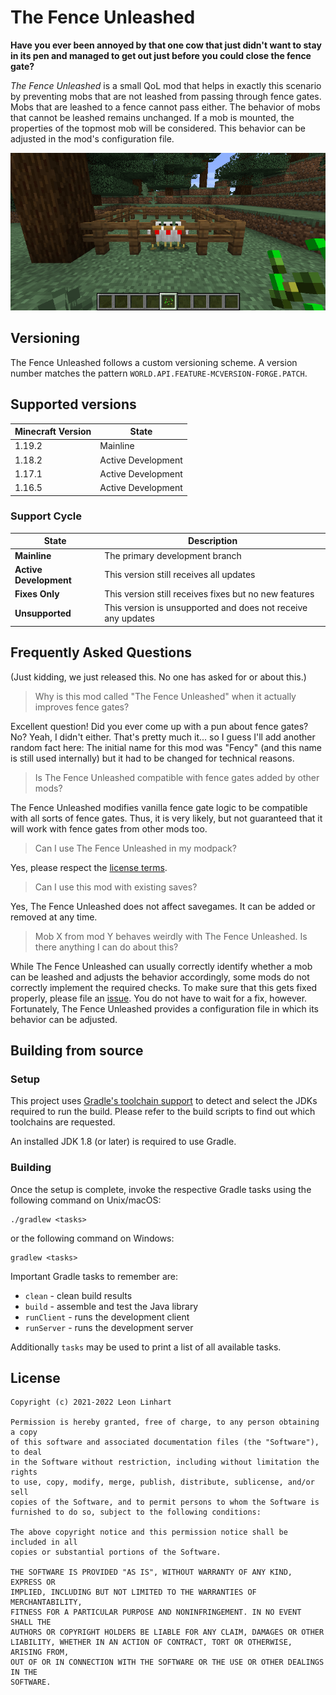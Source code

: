 # The Fence Unleashed

**Have you ever been annoyed by that one cow that just didn't want to stay in
its pen and managed to get out just before you could close the fence gate?**

_The Fence Unleashed_ is a small QoL mod that helps in exactly this scenario by
preventing mobs that are not leashed from passing through fence gates. Mobs that
are leashed to a fence cannot pass either. The behavior of mobs that cannot be
leashed remains unchanged. If a mob is mounted, the properties of the topmost
mob will be considered. This behavior can be adjusted in the mod's configuration
file.

<p align="center">
  <img alt="Fency Banner" src="https://github.com/TheMrMilchmann/TheFenceUnleashed/blob/master/docs/banner.png">
</p>


## Versioning

The Fence Unleashed follows a custom versioning scheme. A version number matches
the pattern `WORLD.API.FEATURE-MCVERSION-FORGE.PATCH`.


## Supported versions

| Minecraft Version | State              |
|-------------------|--------------------|
| 1.19.2            | Mainline           |
| 1.18.2            | Active Development |
| 1.17.1            | Active Development |
| 1.16.5            | Active Development |


### Support Cycle

| State                  | Description                                                   |
|------------------------|---------------------------------------------------------------|
| **Mainline**           | The primary development branch                                |
| **Active Development** | This version still receives all updates                       |
| **Fixes Only**         | This version still receives fixes but no new features         |
| **Unsupported**        | This version is unsupported and does not receive any updates  |


## Frequently Asked Questions
(Just kidding, we just released this. No one has asked for or about this.)

> Why is this mod called "The Fence Unleashed" when it actually improves fence gates?

Excellent question! Did you ever come up with a pun about fence gates? No? Yeah,
I didn't either. That's pretty much it... so I guess I'll add another random
fact here: The initial name for this mod was "Fency" (and this name is still
used internally) but it had to be changed for technical reasons.

> Is The Fence Unleashed compatible with fence gates added by other mods?

The Fence Unleashed modifies vanilla fence gate logic to be compatible with all
sorts of fence gates. Thus, it is very likely, but not guaranteed that it will
work with fence gates from other mods too.

> Can I use The Fence Unleashed in my modpack?

Yes, please respect the [license terms](./LICENSE).

> Can I use this mod with existing saves?

Yes, The Fence Unleashed does not affect savegames. It can be added or removed
at any time.

> Mob X from mod Y behaves weirdly with The Fence Unleashed. Is there anything I
> can do about this?

While The Fence Unleashed can usually correctly identify whether a mob can be
leashed and adjusts the behavior accordingly, some mods do not correctly
implement the required checks. To make sure that this gets fixed properly,
please file an [issue](https://github.com/TheMrMilchmann/TheFenceUnleashed/issues).
You do not have to wait for a fix, however. Fortunately, The Fence Unleashed
provides a configuration file in which its behavior can be adjusted.


## Building from source

### Setup

This project uses [Gradle's toolchain support](https://docs.gradle.org/7.5.1/userguide/toolchains.html)
to detect and select the JDKs required to run the build. Please refer to the
build scripts to find out which toolchains are requested.

An installed JDK 1.8 (or later) is required to use Gradle.

### Building

Once the setup is complete, invoke the respective Gradle tasks using the
following command on Unix/macOS:

    ./gradlew <tasks>

or the following command on Windows:

    gradlew <tasks>

Important Gradle tasks to remember are:
- `clean`                   - clean build results
- `build`                   - assemble and test the Java library
- `runClient`               - runs the development client
- `runServer`               - runs the development server

Additionally `tasks` may be used to print a list of all available tasks.


## License

```
Copyright (c) 2021-2022 Leon Linhart

Permission is hereby granted, free of charge, to any person obtaining a copy
of this software and associated documentation files (the "Software"), to deal
in the Software without restriction, including without limitation the rights
to use, copy, modify, merge, publish, distribute, sublicense, and/or sell
copies of the Software, and to permit persons to whom the Software is
furnished to do so, subject to the following conditions:

The above copyright notice and this permission notice shall be included in all
copies or substantial portions of the Software.

THE SOFTWARE IS PROVIDED "AS IS", WITHOUT WARRANTY OF ANY KIND, EXPRESS OR
IMPLIED, INCLUDING BUT NOT LIMITED TO THE WARRANTIES OF MERCHANTABILITY,
FITNESS FOR A PARTICULAR PURPOSE AND NONINFRINGEMENT. IN NO EVENT SHALL THE
AUTHORS OR COPYRIGHT HOLDERS BE LIABLE FOR ANY CLAIM, DAMAGES OR OTHER
LIABILITY, WHETHER IN AN ACTION OF CONTRACT, TORT OR OTHERWISE, ARISING FROM,
OUT OF OR IN CONNECTION WITH THE SOFTWARE OR THE USE OR OTHER DEALINGS IN THE
SOFTWARE.
```